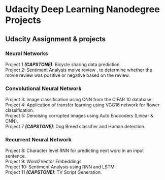 # Udacity Deep Learning Nanodegree Projects
 ## Udacity Assignment & projects
 
 ### Neural Networks
Project 1 ***(CAPSTONE)***: Bicycle sharing data prediction.<br/>
Project 2: Sentiment Analysis moive review , to determine whether the movie review was positive or negative based on the review.<br/>
### Convolutional Neural Network
Project 3: Image classification using CNN from the CIFAR 10 database.<br/>
Project 4: Application of transfer learning using VGG16 network for flower classification. <br/>
Project 5: Denoising corrupted images using Auto Endcoders (Linear & CNN). <br/>
Project 7 ***(CAPSTONE)***: Dog Breed classifier and Human detection.<br/>
### Recurrent Neural Network
Project 8: Character level RNN for predicting next word in an input sentence.<br/>
Project 9: Word2Vector Embeddings<br/>
Project 10: Sentiment Analysis using RNN and LSTM<br/>
Project 11 ***(CAPSTONE)***: TV Script Generation.<br/>

 

